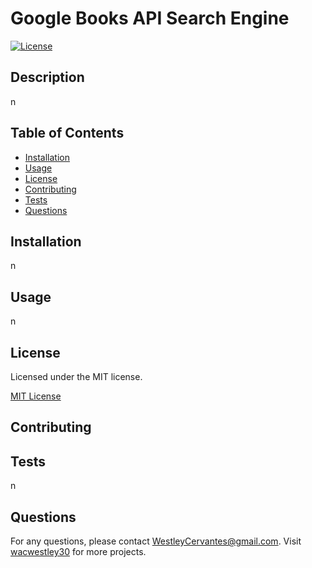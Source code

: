 # Google Books API Search Engine

[![License](https://img.shields.io/badge/License-MIT-green.svg)](https://opensource.org/licenses/MIT)

## Description

n

## Table of Contents

- [Installation](#installation)
- [Usage](#usage)
- [License](#license)
- [Contributing](#contributing)
- [Tests](#tests)
- [Questions](#questions)

## Installation

n

## Usage

n

## License

Licensed under the MIT license.

[MIT License](https://opensource.org/licenses/MIT)

## Contributing



## Tests

n

## Questions

For any questions, please contact WestleyCervantes@gmail.com. Visit [wacwestley30](https://github.com/wacwestley30) for more projects.
